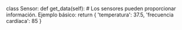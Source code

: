 class Sensor:
    def get_data(self):
        # Los sensores pueden proporcionar información. Ejemplo básico:
        return {
            'temperatura': 37.5,
            'frecuencia cardíaca': 85
        }
